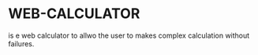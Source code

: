 # WEB-CALCULATOR
is e web calculator to allwo the user to makes complex calculation without failures.
